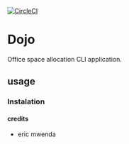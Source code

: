 [![CircleCI](https://circleci.com/gh/mwenda-eric/Dojo.svg?style=svg)](https://circleci.com/gh/mwenda-eric/Dojo)
# Dojo
Office space allocation CLI application. 
## usage
### Instalation
#### credits
* eric mwenda


